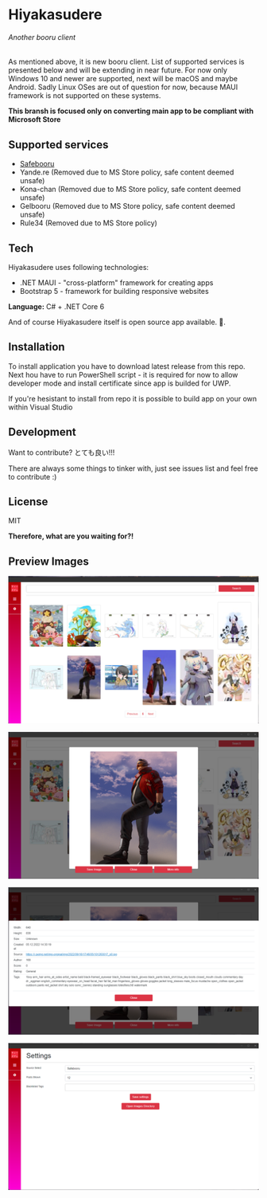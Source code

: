 # Hiyakasudere
###### Another booru client

As mentioned above, it is new booru client. List of supported services is presented below and will be extending in near future. For now only Windows 10 and newer are supported, next will be macOS and maybe Android. Sadly Linux OSes are out of question for now, because MAUI framework is not supported on these systems.

**This bransh is focused only on converting main app to be compliant with Microsoft Store**

## Supported services

- [Safebooru](https://safebooru.org/)
- Yande.re (Removed due to MS Store policy, safe content deemed unsafe) 
- Kona-chan (Removed due to MS Store policy, safe content deemed unsafe) 
- Gelbooru (Removed due to MS Store policy, safe content deemed unsafe) 
- Rule34 (Removed due to MS Store policy) 

## Tech

Hiyakasudere uses following technologies:

- .NET MAUI - "cross-platform" framework for creating apps
- Bootstrap 5 - framework for building responsive websites

**Language:** C# + .NET Core 6

And of course Hiyakasudere itself is open source app available. 🎉.

## Installation

To install application you have to download latest release from this repo. Next hou have to run PowerShell script - it is required for now to allow developer mode and install certificate since app is builded for UWP.

If you're hesistant to install from repo it is possible to build app on your own within Visual Studio

## Development

Want to contribute? とても良い!!!

There are always some things to tinker with, just see issues list and feel free to contribute :)

## License

MIT

**Therefore, what are you waiting for?!**

## Preview Images

![Preview Image no. 1](/DemoMultimediaFiles/apppreview_1.png)

![Preview Image no. 2](/DemoMultimediaFiles/apppreview_2.png)

![Preview Image no. 3](/DemoMultimediaFiles/apppreview_3.png)

![Preview Image no. 4](/DemoMultimediaFiles/apppreview_4.png)
